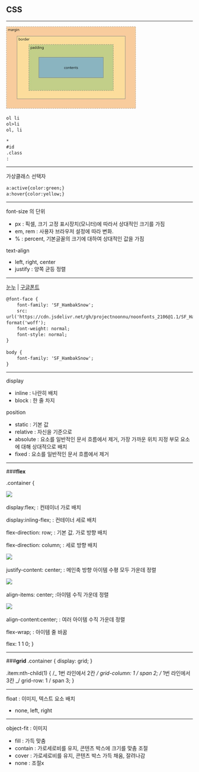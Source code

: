 ## CSS

---

<img src="/week1/margin_padding.png" width="350">

```
ol li
ol>li
ol, li
```

```
*
#id
.class
:
```

---

가상클래스 선택자

```
a:active{color:green;}
a:hover{color:yellow;}
```

---

font-size 의 단위

- px : 픽셀, 크기 고정 표시장치(모니터)에 따라서 상대적인 크기를 가짐
- em, rem : 사용자 브라우저 설정에 따라 변화.
- % : percent, 기본글꼴의 크기에 대하여 상대적인 값을 가짐

text-align

- left, right, center
- justify : 양쪽 균등 정렬

---

[눈누](https://noonnu.cc/) | [구글폰트](https://fonts.google.com/)

```
@font-face {
    font-family: 'SF_HambakSnow';
    src: url('https://cdn.jsdelivr.net/gh/projectnoonnu/noonfonts_2106@1.1/SF_HambakSnow.woff') format('woff');
    font-weight: normal;
    font-style: normal;
}

body {
	font-family: 'SF_HambakSnow';
}
```

---

display

- inline : 나란히 배치
- block : 한 줄 차지

position

- static : 기본 값
- relative : 자신을 기준으로
- absolute : 요소를 일반적인 문서 흐름에서 제거, 가장 가까운 위치 지정 부모 요소에 대해 상대적으로 배치
- fixed : 요소를 일반적인 문서 흐름에서 제거

---

###<b>flex</b>

.container {

<img src="https://img1.daumcdn.net/thumb/R1280x0/?scode=mtistory2&fname=https%3A%2F%2Fblog.kakaocdn.net%2Fdn%2FdvoXzY%2FbtqI57PxjJE%2F3hCy7IWh2Spbt246lCXFW1%2Fimg.png" width="250">

display:flex;
: 컨테이너 가로 배치

display:inling-flex;
: 컨테이너 세로 배치

flex-direction: row;
: 기본 값. 가로 방향 배치

flex-direction: column;
: 세로 방향 배치

<img src="https://img1.daumcdn.net/thumb/R1280x0/?scode=mtistory2&fname=https%3A%2F%2Fblog.kakaocdn.net%2Fdn%2FbDtiiT%2FbtqI6j3D4cH%2FcDCXWYDiMt7y7AlgkpKVp0%2Fimg.png" width="250">

justify-content: center;
: 메인축 방향 아이템 수평 모두 가운데 정렬

<img src="https://img1.daumcdn.net/thumb/R1280x0/?scode=mtistory2&fname=https%3A%2F%2Fblog.kakaocdn.net%2Fdn%2FdREZJs%2FbtqI7xNIn9U%2FhOpbXDJigVwOZKkKSxz0g0%2Fimg.png" width="250">

align-items: center;
:아이템 수직 가운데 정렬

<img src="https://img1.daumcdn.net/thumb/R1280x0/?scode=mtistory2&fname=https%3A%2F%2Fblog.kakaocdn.net%2Fdn%2Fb26Yne%2FbtqI2jqeusQ%2F5Azx2y4kelgjclkDHsyo40%2Fimg.png" width="300">

align-content:center;
: 여러 아이템 수직 가운데 정렬

flex-wrap;
: 아이템 줄 바꿈

flex: 1 1 0;
}

---

###<b>grid</b>
.container {
display: grid;
}

.item:nth-child(1) {
/_ 1번 라인에서 2칸 _/
grid-column: 1 / span 2;
/_ 1번 라인에서 3칸 _/
grid-row: 1 / span 3;
}

---

float : 이미지, 텍스트 요소 배치

- none, left, right

---

object-fit : 이미지

- fill : 가득 맞춤
- contain : 가로세로비를 유지, 콘텐츠 박스에 크기를 맞춤 조절
- cover : 가로세로비를 유지, 콘텐츠 박스 가득 채움, 잘려나감
- none : 조절x
